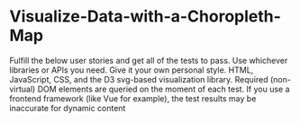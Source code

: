 # Visualize-Data-with-a-Choropleth-Map
Fulfill the below user stories and get all of the tests to pass. Use whichever libraries or APIs you need. Give it your own personal style.
HTML, JavaScript, CSS, and the D3 svg-based visualization library. Required (non-virtual) DOM elements are queried on the moment of each test. If you use a frontend framework (like Vue for example), the test results may be inaccurate for dynamic content
